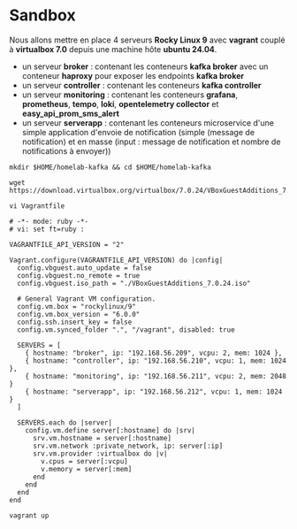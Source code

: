 # Sandbox

Nous allons mettre en place 4 serveurs **Rocky Linux 9** avec **vagrant** couplé à **virtualbox 7.0** depuis une machine hôte **ubuntu 24.04**.

- un serveur **broker** : contenant les conteneurs **kafka broker** avec un conteneur **haproxy** pour exposer les endpoints **kafka broker**
- un serveur **controller** : contenant les conteneurs **kafka controller**
- un serveur **monitoring** : contenant les conteneurs **grafana**, **prometheus**, **tempo**, **loki**, **opentelemetry collector** et **easy_api_prom_sms_alert**
- un serveur **serverapp** : contenant les conteneurs microservice d'une simple application d'envoie de notification (simple (message de notification) et en masse (input : message de notification et nombre de notifications à envoyer))

```
mkdir $HOME/homelab-kafka && cd $HOME/homelab-kafka
```

```
wget https://download.virtualbox.org/virtualbox/7.0.24/VBoxGuestAdditions_7.0.24.iso
```

```
vi Vagrantfile
```


```
# -*- mode: ruby -*-
# vi: set ft=ruby :

VAGRANTFILE_API_VERSION = "2"

Vagrant.configure(VAGRANTFILE_API_VERSION) do |config|
  config.vbguest.auto_update = false
  config.vbguest.no_remote = true
  config.vbguest.iso_path = "./VBoxGuestAdditions_7.0.24.iso"

  # General Vagrant VM configuration.
  config.vm.box = "rockylinux/9"
  config.vm.box_version = "6.0.0"
  config.ssh.insert_key = false
  config.vm.synced_folder ".", "/vagrant", disabled: true
  
  SERVERS = [
    { hostname: "broker", ip: "192.168.56.209", vcpu: 2, mem: 1024 },
    { hostname: "controller", ip: "192.168.56.210", vcpu: 1, mem: 1024 },
    { hostname: "monitoring", ip: "192.168.56.211", vcpu: 2, mem: 2048 }
    { hostname: "serverapp", ip: "192.168.56.212", vcpu: 1, mem: 1024 }
  ]

  SERVERS.each do |server|
    config.vm.define server[:hostname] do |srv|
      srv.vm.hostname = server[:hostname]
      srv.vm.network :private_network, ip: server[:ip]
      srv.vm.provider :virtualbox do |v|
        v.cpus = server[:vcpu]
        v.memory = server[:mem]
      end
    end
  end
end
```

```
vagrant up
```